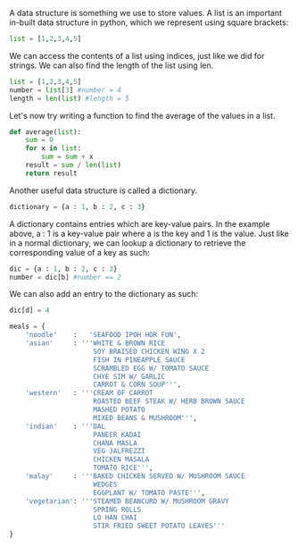 A data structure is something we use to store values. A list is an important in-built data structure in python, which we represent using square brackets:

```python
list = [1,2,3,4,5]
```

We can access the contents of a list using indices, just like we did for strings. We can also find the length of the list using len. 

```python
list = [1,2,3,4,5]
number = list[3] #number = 4
length = len(list) #length = 5
```
Let's now try writing a function to find the average of the values in a list.

```python
def average(list):
    sum = 0
    for x in list:
        sum = sum + x
    result = sum / len(list)
    return result
```

Another useful data structure is called a dictionary.

```python
dictionary = {a : 1, b : 2, c : 3}
```
A dictionary contains entries which are key-value pairs. In the example above, a : 1 is a key-value pair where a is the key and 1 is the value. Just like in a normal dictionary, we can lookup a dictionary to retrieve the corresponding value of a key as such:

```python
dic = {a : 1, b : 2, c : 3}
number = dic[b] #number == 2
```

We can also add an entry to the dictionary as such:

```python
dic[d] = 4
```

```python
meals = {
    'noodle'    :   'SEAFOOD IPOH HOR FUN',
    'asian'     : '''WHITE & BROWN RICE
                     SOY BRAISED CHICKEN WING X 2
                     FISH IN PINEAPPLE SAUCE
                     SCRAMBLED EGG W/ TOMATO SAUCE
                     CHYE SIM W/ GARLIC
                     CARROT & CORN SOUP''',
    'western'   : '''CREAM OF CARROT
                     ROASTED BEEF STEAK W/ HERB BROWN SAUCE
                     MASHED POTATO
                     MIXED BEANS & MUSHROOM''',
    'indian'    : '''DAL
                     PANEER KADAI
                     CHANA MASLA
                     VEG JALFREZZI
                     CHICKEN MASALA
                     TOMATO RICE''',
    'malay'     : '''BAKED CHICKEN SERVED W/ MUSHROOM SAUCE
                     WEDGES
                     EGGPLANT W/ TOMATO PASTE''',
    'vegetarian': '''STEAMED BEANCURD W/ MUSHROOM GRAVY
                     SPRING ROLLS
                     LO HAN CHAI
                     STIR FRIED SWEET POTATO LEAVES'''
}
```

